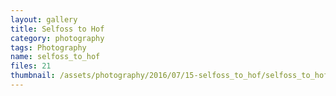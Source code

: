 ```yaml
---
layout: gallery
title: Selfoss to Hof
category: photography
tags: Photography
name: selfoss_to_hof
files: 21
thumbnail: /assets/photography/2016/07/15-selfoss_to_hof/selfoss_to_hof-5.jpg
---
```


